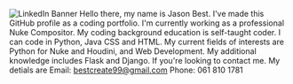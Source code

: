 ![LinkedIn Banner](https://github.com/Trelium99/Trelium99/assets/154448108/ffb8190a-545a-4787-8afa-fa1650a2836f)
Hello there, my name is Jason Best.
I've made this GitHub profile as a coding portfolio.
I'm currently working as a professional Nuke Compositor.
My coding background education is self-taught coder.
I can code in Python, Java CSS and HTML.
My current fields of interests are Python for Nuke and Houdini, and Web Development.
My additional knowledge includes Flask and Django.
If you're looking to contact me. My detials are Email: bestcreate99@gmail.com Phone: 061 810 1781
